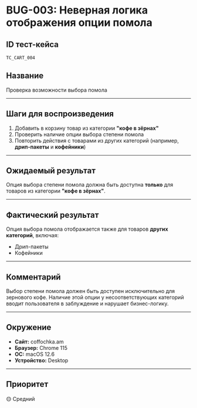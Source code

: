 # BUG-003: Неверная логика отображения опции помола

## ID тест-кейса
`TC_CART_004`

## Название
Проверка возможности выбора помола

---

## Шаги для воспроизведения
1. Добавить в корзину товар из категории **"кофе в зёрнах"**
2. Проверить наличие опции выбора степени помола
3. Повторить действия с товарами из других категорий (например, **дрип-пакеты** и **кофейники**)

---

## Ожидаемый результат
Опция выбора степени помола должна быть доступна **только** для товаров из категории **"кофе в зёрнах"**.

---

## Фактический результат
Опция выбора помола отображается также для товаров **других категорий**, включая:
- Дрип-пакеты
- Кофейники

---

## Комментарий
Выбор степени помола должен быть доступен исключительно для зернового кофе. Наличие этой опции у несоответствующих категорий вводит пользователя в заблуждение и нарушает бизнес-логику.

---

## Окружение
- **Сайт:** coffochka.am  
- **Браузер:** Chrome 115  
- **ОС:** macOS 12.6  
- **Устройство:** Desktop

---

## Приоритет
🟡 Средний

